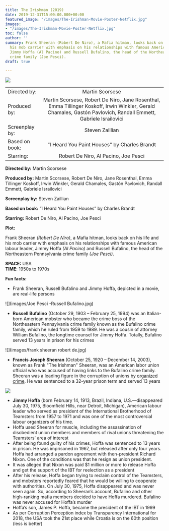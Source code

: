 ```yaml
---
title: The Irishman (2019)
date: 2019-12-31T15:00:00.000+00:00
featured_image: "/images/The-Irishman-Movie-Poster-Netflix.jpg"
images:
- "/images/The-Irishman-Movie-Poster-Netflix.jpg"
toc: false
author: ''
summary: Frank Sheeran (Robert De Niro), a Mafia hitman, looks back on his life and
  his mob carrier with emphasis on his relationships with famous American labour leader,
  Jimmy Hoffa (Al Pacino) and Russell Bufalino, the head of the Northeastern Pennsylvania
  crime family (Joe Pesci).
draft: true

---
```

![](/images/main-image.jpg)

|  |  |
| --- | :---: |
| Directed by: | Martin Scorsese |
| Produced by: | Martin Scorsese, Robert De Niro, Jane Rosenthal, Emma Tillinger Koskoff, Irwin Winkler, Gerald Chamales, Gastón Pavlovich, Randall Emmett, Gabriele Israilovici |
| Screenplay by: | Steven Zaillian |
| Based on book: | “I Heard You Paint Houses” by Charles Brandt |
| Starring: | Robert De Niro, Al Pacino, Joe Pesci |

**Directed by:**          Martin Scorsese

**Produced by:**        Martin Scorsese, Robert De Niro, Jane Rosenthal, Emma Tillinger Koskoff, Irwin Winkler, Gerald Chamales, Gastón Pavlovich, Randall Emmett, Gabriele Israilovici

**Screenplay by:**     Steven Zaillian

**Based on book:**   “I Heard You Paint Houses” by Charles Brandt

**Starring:**              Robert De Niro, Al Pacino, Joe Pesci

**Plot:**

Frank Sheeran _(Robert De Niro)_, a Mafia hitman, looks back on his life and his mob carrier with emphasis on his relationships with famous American labour leader, Jimmy Hoffa _(Al Pacino)_ and Russell Bufalino, the head of the Northeastern Pennsylvania crime family _(Joe Pesci)_.

**SPACE:** USA  
**TIME**: 1950s to 1970s

**Fun facts:**

* Frank Sheeran, Russell Bufalino and Jimmy Hoffa, depicted in a movie, are real-life persons

![](images/Joe Pesci -Russell Bufalino.jpg)

* **Russell Bufalino** (October 29, 1903 – February 25, 1994) was an Italian-born American mobster who became the crime boss of the Northeastern Pennsylvania crime family known as the Bufalino crime family, which he ruled from 1959 to 1989. He was a cousin of attorney William Bufalino, the longtime counsel for Jimmy Hoffa. Totally, Bufalino served 13 years in prison for his crimes

![](images/frank sheeran robert de.jpg)

* **Francis Joseph Sheeran** (October 25, 1920 – December 14, 2003), known as Frank "The Irishman" Sheeran, was an American labor union official who was accused of having links to the Bufalino crime family. Sheeran was a leading figure in the corruption of unions by [organized crime](https://en.wikipedia.org/wiki/Organized_crime "Organized crime"). He was sentenced to a 32-year prison term and served 13 years

![](images/jimmy-hoffa-al-pacino-side-by-side.jpg)

* **Jimmy Hoffa** (born February 14, 1913, Brazil, Indiana, U.S.—disappeared July 30, 1975, Bloomfield Hills, near Detroit, Michigan), American labour leader who served as president of the International Brotherhood of Teamsters from 1957 to 1971 and was one of the most controversial labour organizers of his time.
* Hoffa used Sheeran for muscle, including the assassination of disobedient union members and members of rival unions threatening the Teamsters' area of interest
* After being found guilty of his crimes, Hoffa was sentenced to 13 years in prison. He was imprisoned in 1967, but released after only four years. Hoffa had arranged a pardon agreement with then-president Richard Nixon. One of the conditions was that he resign as union president.
* It was alleged that Nixon was paid $1 million or more to release Hoffa and get the support of the IBT for reelection as a president
* After his release, Hoffa began trying to reclaim control of the Teamsters, and mobsters reportedly feared that he would be willing to cooperate with authorities. On July 30, 1975, Hoffa disappeared and was never seen again. So, according to Sheeran’s account, Bufalino and other high-ranking mafia members decided to have Hoffa murdered. Bufalino was never accused for Hoffa’s murder
* Hoffa’s son, James P. Hoffa, became the president of the IBT in 1999
* As per Corruption Perception index by Transparency International for 2018, the USA took the 21st place while Croatia is on the 60th position (less is better)